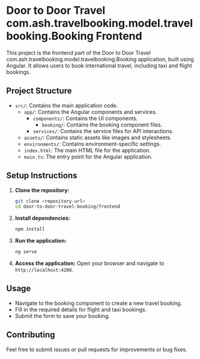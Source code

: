 # Door to Door Travel com.ash.travelbooking.model.travelbooking.Booking Frontend

This project is the frontend part of the Door to Door Travel com.ash.travelbooking.model.travelbooking.Booking application, built using Angular. It allows users to book international travel, including taxi and flight bookings.

## Project Structure

- `src/`: Contains the main application code.
  - `app/`: Contains the Angular components and services.
    - `components/`: Contains the UI components.
      - `booking/`: Contains the booking component files.
    - `services/`: Contains the service files for API interactions.
  - `assets/`: Contains static assets like images and stylesheets.
  - `environments/`: Contains environment-specific settings.
  - `index.html`: The main HTML file for the application.
  - `main.ts`: The entry point for the Angular application.

## Setup Instructions

1. **Clone the repository:**
   ```bash
   git clone <repository-url>
   cd door-to-door-travel-booking/frontend
   ```

2. **Install dependencies:**
   ```bash
   npm install
   ```

3. **Run the application:**
   ```bash
   ng serve
   ```

4. **Access the application:**
   Open your browser and navigate to `http://localhost:4200`.

## Usage

- Navigate to the booking component to create a new travel booking.
- Fill in the required details for flight and taxi bookings.
- Submit the form to save your booking.

## Contributing

Feel free to submit issues or pull requests for improvements or bug fixes.